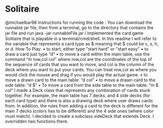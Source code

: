 # Solitaire
@michaelbar98
Instructions for running the code : You can download the runnable jar file, then from a terminal, go to the directory that contains the jar ﬁle and run java -jar runnableFile.jar 
I implemented the card game Solitaire that is playable in a terminal/cmd/shell. In this readme I will refer to the variable that represents a card type as $ meaning that $ could be c, s, h, or d.
How To Play:
 • to start, either type "start hard" or "start easy"
 • to draw a card just type “d”
 • to move a card within the main table, use the command “m row,col col” where    row,col are the coordinates of the top of the sequence of cards that you want to    move, and col is the column of the deck where you want to put your cards. You    can treat row,col as where you would click the mouse and drag if you would play    the actual game. 
• to move a drawn card to the main table: “d col” 
• to move a drawn card to the side table: “d $” 
•        To move a card from the side table to the main table: “m $ col” 
I made a Deck class that represents any combination of cards stuck together. For example, the main table has 7 decks, and 4 side decks (for each card type) and there is also a drawing deck where user draws cards from. In addition, the rules from adding a card to the deck is different for the main 7 decks (colors has to be different) and the 4 side ones (where color must match). I decided to create a subclass sideDeck that extends Deck. I overridden two functions there.
